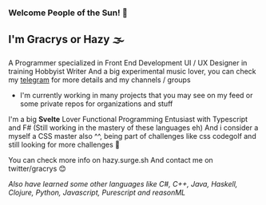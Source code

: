 ### Welcome People of the Sun! 🌟

## I'm Gracrys or Hazy 🌫
A Programmer specialized in Front End Development
UI / UX  Designer in training
Hobbyist Writer 
And a big experimental music lover, you can check my [telegram](t.me/hazyg) for more details and my channels / groups

- I'm currently working in many projects that you may see on my feed or some private repos for organizations and stuff

I'm a big **Svelte** Lover
Functional Programming Entusiast with Typescript and F# 
(Still working in the mastery of these languages eh)
And i consider a myself a CSS master also ^^, being part of challenges like css codegolf and still looking for more challenges 🤩

You can check more info on hazy.surge.sh
And contact me on twitter/gracrys
😊


_Also have learned some other languages like C#, C++, Java, Haskell, Clojure, Python, Javascript, Purescript and reasonML_


<!--
**Gracrys/Gracrys** is a ✨ _special_ ✨ repository because its `README.md` (this file) appears on your GitHub profile.

Here are some ideas to get you started:

- 🔭 I’m currently working on ...
- 🌱 I’m currently learning ...
- 👯 I’m looking to collaborate on ...
- 🤔 I’m looking for help with ...
- 💬 Ask me about ...
- 📫 How to reach me: ...
- 😄 Pronouns: ...
- ⚡ Fun fact: ...
-->
